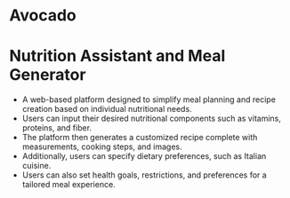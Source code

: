 # Avocado
<h1>Nutrition Assistant and Meal Generator</h1>
<ul>
  <li>A web-based platform designed to simplify meal planning and recipe creation based on individual nutritional needs.</li>
  <li>Users can input their desired nutritional components such as vitamins, proteins, and fiber.</li>
  <li>The platform then generates a customized recipe complete with measurements, cooking steps, and images.</li>
  <li>Additionally, users can specify dietary preferences, such as Italian cuisine.</li>
  <li>Users can also set health goals, restrictions, and preferences for a tailored meal experience.</li>
</ul>
